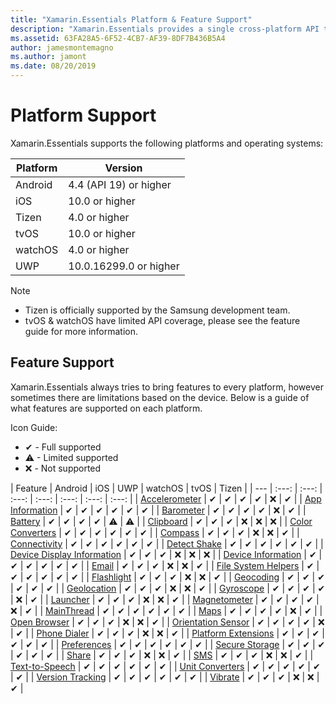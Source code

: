 ```yaml
---
title: "Xamarin.Essentials Platform & Feature Support"
description: "Xamarin.Essentials provides a single cross-platform API that works with any iOS, Android, or UWP application that can be accessed from shared code no matter how the user interface is created."
ms.assetid: 63FA28A5-6F52-4CB7-AF39-8DF7B436B5A4
author: jamesmontemagno
ms.author: jamont
ms.date: 08/20/2019
---
```


# Platform Support

Xamarin.Essentials supports the following platforms and operating systems:

| Platform | Version |
| --- | --- |
| Android | 4.4 (API 19) or higher |
| iOS |10.0 or higher |
| Tizen | 4.0 or higher |
| tvOS | 10.0 or higher |
| watchOS | 4.0 or higher |
| UWP | 10.0.16299.0 or higher |

> [!NOTE]
>
> * Tizen is officially supported by the Samsung development team.
> * tvOS & watchOS have limited API coverage, please see the feature guide for more information.

## Feature Support

Xamarin.Essentials always tries to bring features to every platform, however sometimes there are limitations based on the device. Below is a guide of what features are supported on each platform.

Icon Guide:

* ✔ - Full supported
* ⚠ - Limited supported
* ❌ - Not supported

| Feature | Android | iOS | UWP | watchOS | tvOS | Tizen |
| --- | :---: | :---: | :---: | :---: | :---: | :---: | :---: |
| [Accelerometer](accelerometer.md?context=xamarin/xamarin-forms) | ✔ | ✔ | ✔ | ✔ | ❌ | ✔ |
| [App Information](app-information.md?context=xamarin/xamarin-forms) | ✔ | ✔ | ✔ | ✔ | ✔ | ✔ |
| [Barometer](barometer.md?context=xamarin/xamarin-forms) | ✔ | ✔ | ✔ | ✔ | ❌ | ✔ |
| [Battery](battery.md?context=xamarin/xamarin-forms) | ✔ | ✔ | ✔ | ✔ | ⚠ | ⚠ |
| [Clipboard](clipboard.md?context=xamarin/xamarin-forms) | ✔ | ✔ | ✔ | ❌ | ❌ | ❌ |
| [Color Converters](color-converters.md?context=xamarin/xamarin-forms) | ✔ | ✔ | ✔ | ✔ | ✔ | ✔ |
| [Compass](compass.md?context=xamarin/xamarin-forms) | ✔ | ✔ | ✔ | ❌ | ❌ | ✔ |
| [Connectivity](connectivity.md?context=xamarin/xamarin-forms) | ✔ | ✔ | ✔ | ✔ | ✔ | ✔ |
| [Detect Shake](detect-shake.md?context=xamarin/xamarin-forms) | ✔ | ✔ | ✔ | ✔ | ✔ | ✔ |
| [Device Display Information](device-display.md?context=xamarin/xamarin-forms) | ✔ | ✔ | ✔ | ❌ | ❌ | ❌ |
| [Device Information](device-information.md?context=xamarin/xamarin-forms) | ✔ | ✔ | ✔ | ✔ | ✔ | ✔ |
| [Email](email.md?context=xamarin/xamarin-forms) | ✔ | ✔ | ✔ | ❌ | ❌ | ✔ |
| [File System Helpers](file-system-helpers.md?context=xamarin/xamarin-forms) | ✔ | ✔ | ✔ | ✔ | ✔ | ✔ |
| [Flashlight](flashlight.md?context=xamarin/xamarin-forms) | ✔ | ✔ | ✔ | ❌ | ❌ | ✔ |
| [Geocoding](geocoding.md?context=xamarin/xamarin-forms) | ✔ | ✔ | ✔ | ✔ | ✔ | ✔ |
| [Geolocation](geolocation.md?context=xamarin/xamarin-forms) | ✔ | ✔ | ✔ | ❌ | ❌ | ✔ |
| [Gyroscope](gyroscope.md?context=xamarin/xamarin-forms) | ✔ | ✔ | ✔ | ✔ | ❌ | ✔ |
| [Launcher](launcher.md?context=xamarin/xamarin-forms) | ✔ | ✔ | ✔ | ❌ | ❌ | ✔ |
| [Magnetometer](magnetometer.md?context=xamarin/xamarin-forms) | ✔ | ✔ | ✔ | ✔ | ❌ | ✔ |
| [MainThread](main-thread.md?content=xamarin/xamarin-forms) | ✔ | ✔ | ✔ | ✔ | ✔ | ✔ |
| [Maps](maps.md?content=xamarin/xamarin-forms) | ✔ | ✔ | ✔ | ✔ | ❌ | ✔ |
| [Open Browser](open-browser.md?context=xamarin/xamarin-forms) | ✔ | ✔ | ✔ | ❌ | ❌ | ✔ |
| [Orientation Sensor](orientation-sensor.md?context=xamarin/xamarin-forms) | ✔ | ✔ | ✔ | ✔ | ❌ | ✔ |
| [Phone Dialer](phone-dialer.md?context=xamarin/xamarin-forms) | ✔ | ✔ | ✔ | ❌ | ❌ | ✔ |
| [Platform Extensions](platform-extensions.md?context=xamarin/xamarin-forms) | ✔ | ✔ | ✔ | ✔ | ✔ | ✔ |
| [Preferences](preferences.md?context=xamarin/xamarin-forms) | ✔ | ✔ | ✔ | ✔ | ✔ | ✔ |
| [Secure Storage](secure-storage.md?context=xamarin/xamarin-forms) | ✔ | ✔ | ✔ | ✔ | ✔ | ✔ |
| [Share](share.md?context=xamarin/xamarin-forms) | ✔ | ✔ | ✔ | ❌ | ❌ | ✔ |
| [SMS](sms.md?context=xamarin/xamarin-forms) | ✔ | ✔ | ✔ | ❌ | ❌ | ✔ |
| [Text-to-Speech](text-to-speech.md?context=xamarin/xamarin-forms) | ✔ | ✔ | ✔ | ✔ | ✔ | ✔ |
| [Unit Converters](unit-converters.md?context=xamarin/xamarin-forms) | ✔ | ✔ | ✔ | ✔ | ✔ | ✔ |
| [Version Tracking](version-tracking.md?context=xamarin/xamarin-forms) | ✔ | ✔ | ✔ | ✔ | ✔ | ✔ |
| [Vibrate](vibrate.md?context=xamarin/xamarin-forms) | ✔ | ✔ | ✔ | ❌ | ❌ | ✔ |
